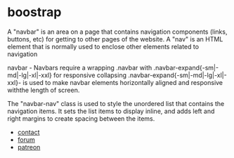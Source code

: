 # boostrap

A "navbar" is an area on a page that contains navigation components (links, buttons, etc) for getting to other pages of the website. 
A "nav" is an HTML element that is normally used to enclose other elements related to navigation

navbar - Navbars require a wrapping .navbar with .navbar-expand{-sm|-md|-lg|-xl|-xxl} for responsive collapsing 
.navbar-expand{-sm|-md|-lg|-xl|-xxl}- is used to make navbar elements horizontally aligned and responsive withthe length of screen.

The "navbar-nav" class is used to style the unordered list that contains the navigation items.
It sets the list items to display inline, and adds left and right margins to create spacing between the items.

<nav class="navbar navbar-expand-lg">
    <ul class="navbar-nav">
         <li class="nav-item">
            <a class="nav-link" href="">contact</a>
         </li>
         <li class="nav-item">
           <a class="nav-link" href="">forum</a>
         </li>
         <li class="nav-item">
            <a class="nav-link" href="">patreon</a>
         </li>
    </ul>
</nav>

